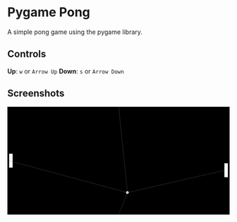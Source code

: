 # Pygame Pong

A simple pong game using the pygame library.

## Controls

**Up**: `w` or `Arrow Up`
**Down**: `s` or `Arrow Down`

## Screenshots

![Pygame Pong](assets/screenshot.png)
